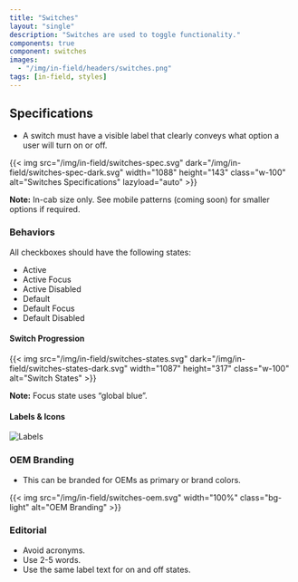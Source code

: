 ```yaml
---
title: "Switches"
layout: "single"
description: "Switches are used to toggle functionality."
components: true
component: switches
images:
  - "/img/in-field/headers/switches.png"
tags: [in-field, styles]
---
```


## Specifications

- A switch must have a visible label that clearly conveys what option a user will turn on or off.

{{< img src="/img/in-field/switches-spec.svg" dark="/img/in-field/switches-spec-dark.svg" width="1088" height="143" class="w-100" alt="Switches Specifications" lazyload="auto" >}}

**Note:** In-cab size only. See mobile patterns (coming soon) for smaller options if required.

### Behaviors

All checkboxes should have the following states:

- Active
- Active Focus
- Active Disabled
- Default
- Default Focus
- Default Disabled

#### Switch Progression

{{< img src="/img/in-field/switches-states.svg" dark="/img/in-field/switches-states-dark.svg" width="1087" height="317" class="w-100" alt="Switch States" >}}

**Note:** Focus state uses “global blue”.

#### Labels & Icons

![Labels](/img/in-field/switches-label.svg)

### OEM Branding

- This can be branded for OEMs as primary or brand colors.

{{< img src="/img/in-field/switches-oem.svg" width="100%" class="bg-light" alt="OEM Branding" >}}

### Editorial

- Avoid acronyms.
- Use 2-5 words.
- Use the same label text for on and off states.
